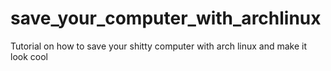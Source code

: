 # save_your_computer_with_archlinux
Tutorial on how to save your shitty computer with arch linux and make it look cool

